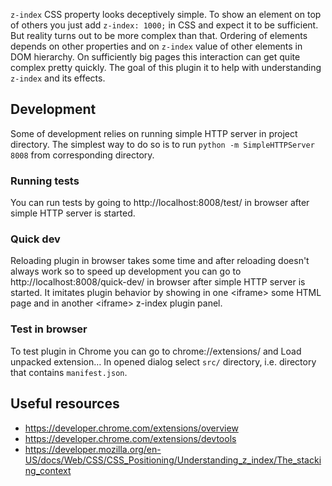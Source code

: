 `z-index` CSS property looks deceptively simple. To show an element on top of others you just add `z-index: 1000;` in CSS and expect it to be sufficient. But reality turns out to be more complex than that. Ordering of elements depends on other properties and on `z-index` value of other elements in DOM hierarchy. On sufficiently big pages this interaction can get quite complex pretty quickly. The goal of this plugin it to help with understanding `z-index` and its effects.

## Development
Some of development relies on running simple HTTP server in project directory. The simplest way to do so is to run `python -m SimpleHTTPServer 8008` from corresponding directory.

### Running tests
You can run tests by going to http://localhost:8008/test/ in browser after simple HTTP server is started.

### Quick dev
Reloading plugin in browser takes some time and after reloading doesn't always work so to speed up development you can go to http://localhost:8008/quick-dev/ in browser after simple HTTP server is started. It imitates plugin behavior by showing in one &lt;iframe&gt; some HTML page and in another &lt;iframe&gt; z-index plugin panel.

### Test in browser
To test plugin in Chrome you can go to chrome://extensions/ and Load unpacked extension… In opened dialog select `src/` directory, i.e. directory that contains `manifest.json`.

## Useful resources
* https://developer.chrome.com/extensions/overview
* https://developer.chrome.com/extensions/devtools
* https://developer.mozilla.org/en-US/docs/Web/CSS/CSS_Positioning/Understanding_z_index/The_stacking_context
